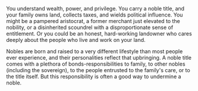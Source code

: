 You understand wealth, power, and privilege. You
carry a noble title, and your family owns land, collects
taxes, and wields political influence. You
might be a pampered aristocrat, a former merchant 
just elevated to the nobility, or a disinherited scoundrel 
with a disproportionate sense of entitlement. Or you could be
an honest, hard-working landowner who cares deeply
about the people who live and work on your land.

Nobles are born and raised to a very different lifestyle
than most people ever experience, and their personalities
reflect that upbringing. A noble title comes with a
plethora of bonds-responsibilities to family, to other
nobles (including the sovereign), to the people entrusted
to the family's care, or to the title itself. But this
responsibility is often a good way to undermine a noble.

